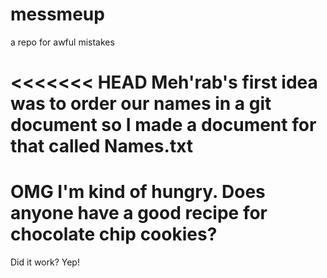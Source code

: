 # messmeup
a repo for awful mistakes

<<<<<<< HEAD
Meh'rab's first idea was to order our names in a git document so I made a document for that called Names.txt
=======
# OMG I'm kind of hungry. Does anyone have a good recipe for chocolate chip cookies?

Did it work?
Yep!
